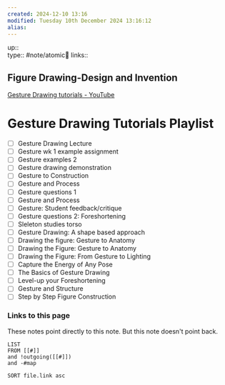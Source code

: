 ```yaml
---
created: 2024-12-10 13:16 
modified: Tuesday 10th December 2024 13:16:12
alias: 
---
```

up::  
type:: #note/atomic🌳 
links::
## Figure Drawing-Design and Invention

[Gesture Drawing tutorials - YouTube](https://www.youtube.com/playlist?list=PLQOGKNmiKFwVNYwIlrUIlmGFT2QlB9hVz)

# Gesture Drawing Tutorials Playlist

- [ ] Gesture Drawing Lecture
- [ ] Gesture wk 1 example assignment
- [ ] Gesture examples 2
- [ ] Gesture drawing demonstration
- [ ] Gesture to Construction
- [ ] Gesture and Process
- [ ] Gesture questions 1
- [ ] Gesture and Process
- [ ] Gesture: Student feedback/critique
- [ ] Gesture questions 2: Foreshortening
- [ ] Sleleton studies torso
- [ ] Gesture Drawing: A shape based approach
- [ ] Drawing the figure: Gesture to Anatomy
- [ ] Drawing the Figure: Gesture to Anatomy
- [ ] Drawing the Figure: From Gesture to Lighting
- [ ] Capture the Energy of Any Pose
- [ ] The Basics of Gesture Drawing
- [ ] Level-up your Foreshortening
- [ ] Gesture and Structure
- [ ] Step by Step Figure Construction

### Links to this page
These notes point directly to this note. But this note doesn't point back.
```dataview
LIST
FROM [[#]]
and !outgoing([[#]])
and -#map

SORT file.link asc
```



